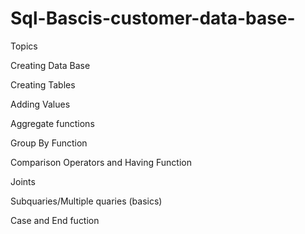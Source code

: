 # Sql-Bascis-customer-data-base-
Topics 

Creating Data Base 

Creating Tables 

Adding Values

Aggregate functions 

Group By Function 

Comparison Operators and Having Function

Joints 

Subquaries/Multiple quaries (basics)

Case and End fuction 
